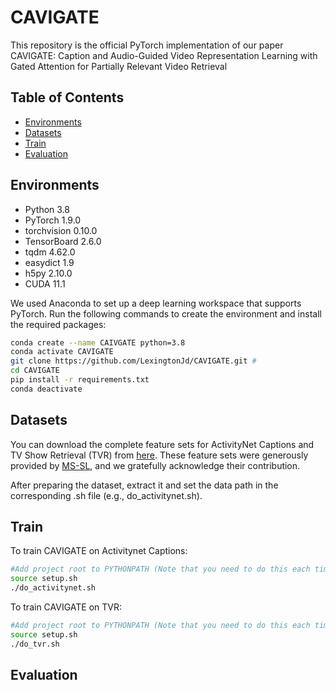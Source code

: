 # CAVIGATE
This repository is the official PyTorch implementation of our paper CAVIGATE: Caption and Audio-Guided Video Representation Learning with Gated Attention for Partially Relevant Video Retrieval

## Table of Contents
- [Environments](#environments)
- [Datasets](#Datasets)
- [Train](#Train)
- [Evaluation](#Evaluation)
## Environments
- Python 3.8  
- PyTorch 1.9.0  
- torchvision 0.10.0  
- TensorBoard 2.6.0  
- tqdm 4.62.0  
- easydict 1.9  
- h5py 2.10.0  
- CUDA 11.1

We used Anaconda to set up a deep learning workspace that supports PyTorch. Run the following commands to create the environment and install the required packages:
```bash
conda create --name CAIVGATE python=3.8
conda activate CAVIGATE
git clone https://github.com/LexingtonJd/CAVIGATE.git # 
cd CAVIGATE
pip install -r requirements.txt
conda deactivate
 ```

## Datasets
You can download the complete feature sets for ActivityNet Captions and TV Show Retrieval (TVR) from [here](https://drive.google.com/drive/folders/11dRUeXmsWU25VMVmeuHc9nffzmZhPJEj). These feature sets were generously provided by [MS-SL](https://github.com/HuiGuanLab/ms-sl), and we gratefully acknowledge their contribution.

After preparing the dataset, extract it and set the data path in the corresponding .sh file (e.g., do_activitynet.sh).

## Train
To train CAVIGATE on Activitynet Captions:
```bash
#Add project root to PYTHONPATH (Note that you need to do this each time you start a new session.)
source setup.sh
./do_activitynet.sh
 ```

To train CAVIGATE on TVR:
```bash
#Add project root to PYTHONPATH (Note that you need to do this each time you start a new session.)
source setup.sh
./do_tvr.sh
 ```
## Evaluation
